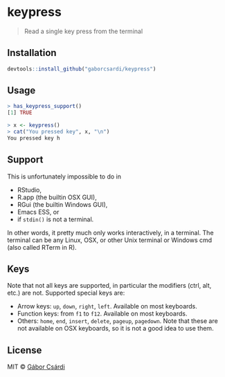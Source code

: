 
# keypress

> Read a single key press from the terminal

## Installation

```r
devtools::install_github("gaborcsardi/keypress")
```

## Usage

```r
> has_keypress_support()
[1] TRUE
```

```r
> x <- keypress()
> cat("You pressed key", x, "\n")
You pressed key h
```

## Support

This is unfortunately impossible to do in
- RStudio,
- R.app (the builtin OSX GUI),
- RGui (the builtin Windows GUI),
- Emacs ESS, or
- if `stdin()` is not a terminal.

In other words, it pretty much only works interactively, in a terminal.
The terminal can be any Linux, OSX, or other Unix terminal or
Windows cmd (also called RTerm in R).

## Keys

Note that not all keys are supported, in particular the modifiers (ctrl,
alt, etc.) are not. Supported special keys are:
- Arrow keys: `up`, `down`, `right`, `left`. Available on most keyboards.
- Function keys: from `f1` to `f12`. Available on most keyboards.
- Others: `home`, `end`, `insert`, `delete`, `pageup`, `pagedown`. Note
  that these are not available on OSX keyboards, so it is not a good
  idea to use them.

## License

MIT © [Gábor Csárdi](http://gaborcsardi.org)
